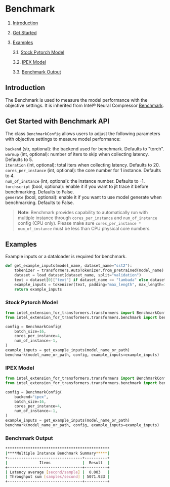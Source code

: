 Benchmark
======
1. [Introduction](#introduction)
2. [Get Started](#get-started-with-benchmark-api)
3. [Examples](#examples)

    3.1. [Stock Pytorch Model](#stock-pytorch-model)

    3.2. [IPEX Model](#ipex-model)

    3.3. [Benchmark Output](#benchmark-output)

## Introduction

The Benchmark is used to measure the model performance with the objective settings. It is inherited from Intel® Neural Compressor [Benchmark](https://github.com/intel/neural-compressor/blob/master/docs/source/benchmark.md).

## Get Started with Benchmark API
The class `BenchmarkConfig` allows users to adjust the following parameters with objective settings to measure model performance:

`backend` (str, optional): the backend used for benchmark. Defaults to "torch". \
`warmup` (int, optional): number of iters to skip when collecting latency. Defaults to 5. \
`iteration` (int, optional): total iters when collecting latency. Defaults to 20. \
`cores_per_instance` (int, optional): the core number for 1 instance. Defaults to 4. \
`num_of_instance` (int, optional): the instance number. Defaults to -1. \
`torchscript` (bool, optional): enable it if you want to jit trace it before benchmarking. Defaults to False. \
`generate` (bool, optional): enable it if you want to use model generate when benchmarking. Defaults to False.

>**Note**: Benchmark provides capability to automatically run with multiple instance through `cores_per_instance` and `num_of_instance` config (CPU only). Please make sure `cores_per_instance * num_of_instance` must be less than CPU physical core numbers. 

## Examples
Example inputs or a dataloader is required for benchmark.
```py
def get_example_inputs(model_name, dataset_name="sst2"):
    tokenizer = transformers.AutoTokenizer.from_pretrained(model_name)
    dataset = load_dataset(dataset_name, split="validation")
    text = dataset[0]["text"] if dataset_name == "lambada" else dataset[0]["sentence"]
    example_inputs = tokenizer(text, padding="max_length", max_length=195, return_tensors="pt")
    return example_inputs
```
### Stock Pytorch Model
```py
from intel_extension_for_transformers.transformers import BenchmarkConfig
from intel_extension_for_transformers.transformers.benchmark import benchmark

config = BenchmarkConfig(
    batch_size=16,
    cores_per_instance=4,
    num_of_instance=-1,
)
example_inputs = get_example_inputs(model_name_or_path)
benchmark(model_name_or_path, config, example_inputs=example_inputs)
```
### IPEX Model
```py
from intel_extension_for_transformers.transformers import BenchmarkConfig
from intel_extension_for_transformers.transformers.benchmark import benchmark

config = BenchmarkConfig(
    backend="ipex",
    batch_size=16,
    cores_per_instance=4,
    num_of_instance=-1,
)
example_inputs = get_example_inputs(model_name_or_path)
benchmark(model_name_or_path, config, example_inputs=example_inputs)
```
### Benchmark Output
```bash
**********************************************
|****Multiple Instance Benchmark Summary*****|
+---------------------------------+----------+
|              Items              |  Result  |
+---------------------------------+----------+
| Latency average [second/sample] |  0.003   |
| Throughput sum [samples/second] | 5071.933 |
+---------------------------------+----------+
```

